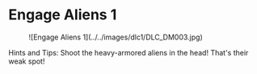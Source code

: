 # Engage Aliens 1

<figure markdown>
![Engage Aliens 1](../../images/dlc1/DLC_DM003.jpg)
</figure>

Hints and Tips: Shoot the heavy-armored aliens in the head! That's their weak spot!
